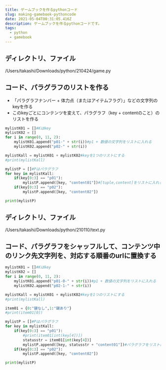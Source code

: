 ```yaml
---
title: ゲームブックを作るpythonコード
slug: making-gamebook-pythoncode
date: 2021-05-04T00:31:05.416Z
description: ゲームブックを作るpythonコードです。
tags:
  - python
  - gamebook
---
```

## ディレクトリ、ファイル

/Users/takashi/Downloads/python/210424/game.py

## コード、パラグラフのリストを作る

- 「パラグラフナンバー + 体力点（またはアイテムフラグ）」などの文字列のkeyを作る
- このkeyごとにコンテンツを変えて、パラグラフ（key + contentのこと）のリストを作る

```python
mylistK01 = []#Kはkey
mylistK02 = []
for i in range(0, 11, 2):
    mylistK01.append("p01-" + str(i))#p1 + 数値の文字列をリストに入れる
    mylistK02.append("p02-" + str(i))

mylistKall = mylistK01 + mylistK02#keyを1つのリストにする
#print(mylistKall)

mylistP = []#Pはパラグラフ
for key in mylistKall:
    if(key[0:3] == "p01"):
        mylistP.append([key, "content01"])#[tuple,content]をリストに入れる
    if(key[0:3] == "p02"):
        mylistP.append([key, "content02"])

print(mylistP)
```

## ディレクトリ、ファイル

/Users/takashi/Downloads/python/210110/text.py

## コード、パラグラフをシャッフルして、コンテンツ中のリンク先文字列を、対応する順番のurlに置換する

```python
mylistK01 = []#Kはkey
mylistK02 = []
for i in range(0, 11, 2):
    mylistK01.append("p01-0-" + str(i))#p1 + 数値の文字列をリストに入れる
    mylistK02.append("p02-1-" + str(i))

mylistKall = mylistK01 + mylistK02#keyを1つのリストにする
#print(mylistKall)

item01 = {0:"鍵なし",1:"鍵あり"}
#print(item01[0])

mylistP = []#Pはパラグラフ
for key in mylistKall:
    if(key[0:3] == "p01"):
        #print(item01[int(key[4])])
        statusstr = item01[int(key[4])]
        mylistP.append([key, statusstr + "content01"])#パラグラフをリストに入れる
    if(key[0:3] == "p02"):
        mylistP.append([key, "content02"])

print(mylistP)
```
